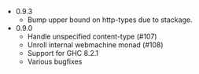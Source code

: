 * 0.9.3
  - Bump upper bound on http-types due to stackage.
* 0.9.0
  - Handle unspecified content-type (#107)
  - Unroll internal webmachine monad (#108)
  - Support for GHC 8.2.1
  - Various bugfixes
